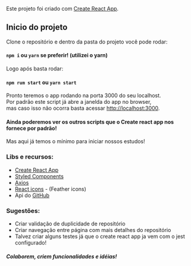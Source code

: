 Este projeto foi criado com [Create React App](https://github.com/facebook/create-react-app).

## Inicio do projeto

Clone o repositório e dentro da pasta do projeto você pode rodar:

#### `npm i` ou `yarn` se preferir! (utilizei o yarn)

Logo após basta rodar:

#### `npm rum start` ou `yarn start`

Pronto teremos o app rodando na porta 3000 do seu localhost.<br />
Por padrão este script já abre a janelda do app no browser,<br />
mas caso isso não ocorra basta acessar [http://localhost:3000](http://localhost:3000).

#### Ainda poderemos ver os outros scripts que o Create react app nos fornece por padrão!

Mas aqui já temos o mínimo para iniciar nossos estudos!

### Libs e recursos:

- [Create React App](https://create-react-app.dev/docs/getting-started/)
- [Styled Components](https://styled-components.com/)
- [Axios](https://www.npmjs.com/package/axios)
- [React icons](https://react-icons.github.io/react-icons/) - (Feather icons)
- Api do [GitHub](https://developer.github.com/v3/)

### Sugestões:

- Criar validação de duplicidade de repositório
- Criar navegação entre página com mais detalhes do repositório
- Talvez criar alguns testes já que o create react app ja vem com o jest configurado!

##### Colaborem, criem funcionalidades e idéias!
